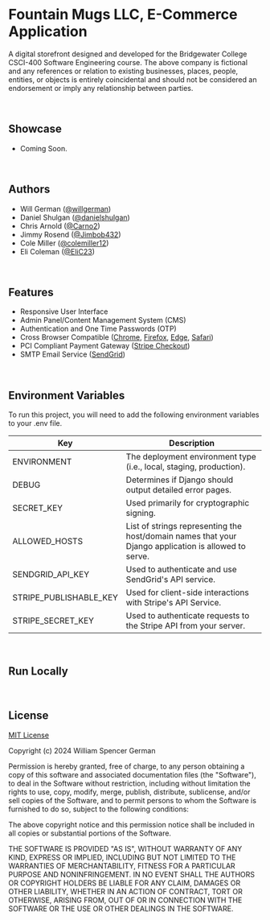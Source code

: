 <br/>

# Fountain Mugs LLC, E-Commerce Application

A digital storefront designed and developed for the Bridgewater College CSCI-400 Software Engineering course. The above company is fictional and any references or relation to existing businesses, places, people, entities, or objects is entirely coincidental and should not be considered an endorsement or imply any relationship between parties.

<br/>

## Showcase

- Coming Soon.

<br/>

## Authors

- Will German ([@willgerman](https://github.com/willgerman))
- Daniel Shulgan ([@danielshulgan](https://github.com/danielshulgan))
- Chris Arnold ([@Carno2](https://github.com/Carno2))
- Jimmy Rosend ([@Jimbob432](https://github.com/Jimbob432))
- Cole Miller ([@colemiller12](https://github.com/colemiller12))
- Eli Coleman ([@EliC23](https://github.com/EliC23))

<br/>

## Features

- Responsive User Interface
- Admin Panel/Content Management System (CMS)
- Authentication and One Time Passwords (OTP)
- Cross Browser Compatible ([Chrome](https://www.google.com/chrome/dr/download/?brand=SJWC&ds_kid=43700080875129437&gad_source=1&gclid=CjwKCAjwyfe4BhAWEiwAkIL8sLpkq4L7oAGTvaPU7PcEt4Jk86vi8KcU_vlUuPpSctIL4oFrGntD6BoC5rMQAvD_BwE&gclsrc=aw.ds), [Firefox](https://www.mozilla.org/en-US/firefox/), [Edge](https://www.microsoft.com/en-us/edge/download?form=MA13FJ), [Safari](https://www.apple.com/safari/))
- PCI Compliant Payment Gateway ([Stripe Checkout](https://stripe.com/payments/checkout?utm_campaign=AMER_US_en_Google_Search_Brand_Checkout_EXA-20550770147&utm_medium=cpc&utm_source=google&ad_content=673946537954&utm_term=stripe%20checkout&utm_matchtype=e&utm_adposition=&utm_device=c&gad_source=1&gclid=CjwKCAjwyfe4BhAWEiwAkIL8sN7F492SlsLIQf-xIFHkeZob2JCNHLSx8TU9qslXDaAH2ux3Pbz-LRoC_5EQAvD_BwE))
- SMTP Email Service ([SendGrid](https://sendgrid.com/en-us/solutions/email-api?utm_source=google&utm_medium=cpc&utm_term=sendgrid&utm_campaign=SendGrid_G_S_NAMER_Brand_Tier1&cq_plac=&cq_net=g&cq_pos=&cq_med=&cq_plt=gp&gad_source=1&gclid=CjwKCAjwyfe4BhAWEiwAkIL8sDRFEiT0ZI2BM1NW_ZLWswR-MOAZDDFyuILgqaBlUBw98g3-942zbBoCF7kQAvD_BwE))

<br/>

## Environment Variables

To run this project, you will need to add the following environment variables to your .env file.

| Key                       | Description                                                                                          |
| ------------------------- | ---------------------------------------------------------------------------------------------------- |
| ENVIRONMENT               | The deployment environment type (i.e., local, staging, production).                                  |
| DEBUG                     | Determines if Django should output detailed error pages.                                             |
| SECRET_KEY                | Used primarily for cryptographic signing.                                                            |
| ALLOWED_HOSTS             | List of strings representing the host/domain names that your Django application is allowed to serve. |
| SENDGRID_API_KEY          | Used to authenticate and use SendGrid's API service.                                                 |
| STRIPE_PUBLISHABLE_KEY    | Used for client-side interactions with Stripe's API Service.                                         |
| STRIPE_SECRET_KEY         | Used to authenticate requests to the Stripe API from your server.                                    |

<br/>

## Run Locally


<br/>

## License

[MIT License](https://choosealicense.com/licenses/mit/)

Copyright (c) 2024 William Spencer German

Permission is hereby granted, free of charge, to any person obtaining a copy of this software and associated documentation files (the "Software"), to deal in the Software without restriction, including without limitation the rights to use, copy, modify, merge, publish, distribute, sublicense, and/or sell copies of the Software, and to permit persons to whom the Software is furnished to do so, subject to the following conditions:

The above copyright notice and this permission notice shall be included in all copies or substantial portions of the Software.

THE SOFTWARE IS PROVIDED "AS IS", WITHOUT WARRANTY OF ANY KIND, EXPRESS OR IMPLIED, INCLUDING BUT NOT LIMITED TO THE WARRANTIES OF MERCHANTABILITY, FITNESS FOR A PARTICULAR PURPOSE AND NONINFRINGEMENT. IN NO EVENT SHALL THE AUTHORS OR COPYRIGHT HOLDERS BE LIABLE FOR ANY CLAIM, DAMAGES OR OTHER LIABILITY, WHETHER IN AN ACTION OF CONTRACT, TORT OR OTHERWISE, ARISING FROM, OUT OF OR IN CONNECTION WITH THE SOFTWARE OR THE USE OR OTHER DEALINGS IN THE
SOFTWARE.

<br/>